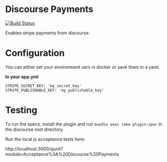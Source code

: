 # Discourse Payments

[![Build Status](https://travis-ci.org/choiceaustralia/discourse-payments.svg?branch=master)](https://travis-ci.org/choiceaustralia/discourse-payments)

Enables stripe payments from discourse.

# Configuration

You can either set your environment vars in docker or save them in a yaml.

**In your app.yml**

```
STRIPE_SECRET_KEY: 'my_secret_key'
STRIPE_PUBLISHABLE_KEY: 'my_publishable_key'
```

# Testing

To run the specs, install the plugin and run `bundle exec rake plugin:spec` in the discourse root directory.

Run the local js acceptance tests here:

http://localhost:3000/qunit?module=Acceptance%3A%20Discourse%20Payments
